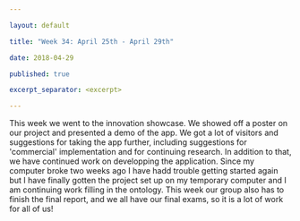 ```yaml
---

layout: default

title: "Week 34: April 25th - April 29th"

date: 2018-04-29

published: true

excerpt_separator: <excerpt>

---
```

This week we went to the innovation showcase. We showed off a poster on our project and presented a demo of the app. <excerpt> We got a lot of visitors and suggestions for taking the app further, including suggestions for 'commercial' implementation and for continuing research.
In addition to that, we have continued work on developping the application. Since my computer broke two weeks ago I have hadd trouble getting started again but I have finally gotten the project set up on my temporary computer and I am continuing work filling in the ontology.
This week our group also has to finish the final report, and we all have our final exams, so it is a lot of work for all of us!
